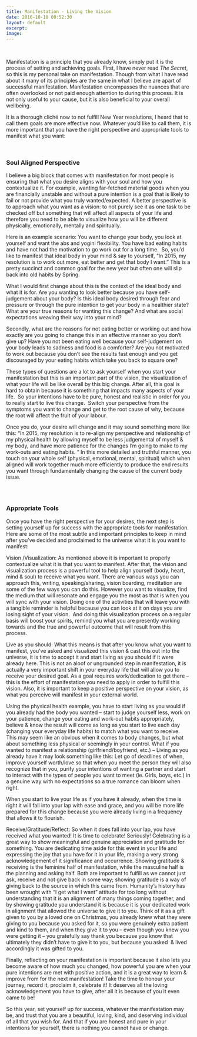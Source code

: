 ```yaml
---
title: Manifestation - Living the Vision
date: 2016-10-18 00:52:30
layout: default
excerpt:
image:
---
```



​

Manifestation is a principle that you already know, simply put it is the process of setting and achieving goals. First, I have never read *The Secret*, so this is my personal take on manifestation. Though from what I have read about it many of its principles are the same in what I believe are apart of successful manifestation. Manifestation encompasses the nuances that are often overlooked or not paid enough attention to during this process. It is not only useful to your cause, but it is also beneficial to your overall wellbeing.

It is a thorough clich&eacute; now to not fulfill New Year resolutions, I heard that to call them goals are more effective now. Whatever you’d like to call them, it is more important that you have the right perspective and appropriate tools to manifest what you want:

&nbsp;

### Soul Aligned Perspective

I believe a big block that comes with manifestation for most people is ensuring that what you desire aligns with your soul and how you contextualize it. For example, wanting far-fetched material goods when you are financially unstable and without a pure intention is a goal that is likely to fail or not provide what you truly wanted/expected. A better perspective is to approach what you want as a vision: to not purely see it as one task to be checked off but something that will affect all aspects of your life and therefore you need to be able to visualize how you will be different physically, emotionally, mentally and spiritually.

Here is an example scenario: You want to change your body, you look at yourself and want the abs and yogini flexibility. You have bad eating habits and have not had the motivation to go work out for a long time.&nbsp; So, you’d like to manifest that ideal body in your mind & say to yourself, “In 2015, my resolution is to work out more, eat better and get that body I want.” This is a pretty succinct and common goal for the new year but often one will slip back into old habits by Spring.&nbsp;

What I would first change about this is the context of the ideal body and what it is for. Are you wanting to look better because you have self-judgement about your body? Is this ideal body desired through fear and pressure or through the pure intention to get your body in a healthier state? What are your true reasons for wanting this change? And what are social expectations weaving their way into your mind?

Secondly, what are the reasons for not eating better or working out and how exactly are you going to change this in an effective manner so you don’t give up? Have you not been eating well because your self-judgement on your body leads to sadness and food is a comforter? Are you not motivated to work out because you don’t see the results fast enough and you get discouraged by your eating habits which take you back to square one?

These types of questions are a lot to ask yourself when you start your manifestation but this is an important part of the vision, the visualization of what your life will be like overall by this big change. After all, this goal is hard to obtain because it is something that impacts many aspects of your life. &nbsp;So your intentions have to be pure, honest and realistic in order for you to really start to live this change.&nbsp; Switch your perspective from the symptoms you want to change and get to the root cause of why, because the root will affect the fruit of your labour.

Once you do, your desire will change and it may sound something more like this: “In 2015, my resolution is to re-align my perspective and relationship of my physical health by allowing myself to be less judgemental of myself & my body, and have more patience for the changes I’m going to make to my work-outs and eating habits. “ In this more detailed and truthful manner, you touch on your whole self (physical, emotional, mental, spiritual) which when aligned will work together much more efficiently to produce the end results you want through fundamentally changing the cause of the current body issue.

### &nbsp;

### Appropriate Tools

Once you have the right perspective for your desires, the next step is setting yourself up for success with the appropriate tools for manifestation. Here are some of the most subtle and important principles to keep in mind after you’ve decided and proclaimed to the universe what it is you want to manifest:

Vision /Visualization: As mentioned above it is important to properly contextualize what it is that you want to manifest. After that, the vision and visualization process is a powerful tool to help align yourself (body, heart, mind & soul) to receive what you want. There are various ways you can approach this, writing, speaking/sharing, vision boarding, meditation are some of the few ways you can do this. However you want to visualize, find the medium that will resonate and engage you the most as that is when you will sync with your vision. Doing one of the activities that will leave you with a tangible reminder is helpful because you can look at it on days you are losing sight of your vision.&nbsp; And doing this visualization process on a regular basis will boost your spirits, remind you what you are presently working towards and the true and powerful outcome that will result from this process.

Live as you should: What this means is that after you know what you want to manifest, you’ve asked and visualized this vision & cast this out into the universe, it is time to accept it and start living as you should if it were already here. This is not an aloof or ungrounded step in manifestation, it is actually a very important shift in your everyday life that will allow you to receive your desired goal. As a goal requires work/dedication to get there – this is the effort of manifestation you need to apply in order to fulfill this vision. Also, it is important to keep a positive perspective on your vision, as what you perceive will manifest in your external world.

Using the physical health example, you have to start living as you would if you already had the body you wanted – start to judge yourself less, work on your patience, change your eating and work-out habits appropriately, believe & know the result will come as long as you start to live each day (changing your everyday life habits) to match what you want to receive. This may seem like an obvious when it comes to body changes, but what about something less physical or seemingly in your control. What if you wanted to manifest a relationship (girlfriend/boyfriend, etc.) – Living as you already have it may look something like this: Let go of deadlines of when, improve yourself worth/love so that when you meet the person they will also recognize that in you, purify your intentions of wanting a partner and start to interact with the types of people you want to meet (ie. Girls, boys, etc.) in a genuine way with no expectations so a true romance can bloom when right.

When you start to live your life as if you have it already, when the time is right it will fall into your lap with ease and grace, and you will be more life prepared for this change because you were already living in a frequency that allows it to flourish.

Receive/Gratitude/Reflect: So when it does fall into your lap, you have received what you wanted! It is time to celebrate! Seriously! Celebrating is a great way to show meaningful and genuine appreciation and gratitude for something. You are dedicating time aside for this event in your life and expressing the joy that you have for it in your life, making a very strong acknowledgement of it significance and occurrence. Showing gratitude & receiving is the feminine half of manifestation, while the masculine half is the planning and asking half. Both are important to fulfill as we cannot just ask, receive and not give back in some way; showing gratitude is a way of giving back to the source in which this came from. Humanity’s history has been wrought with “I get what I want” attitude for too long without understanding that it is an alignment of many things coming together, and by showing gratitude you understand it is because it is your dedicated work in alignment that allowed the universe to give it to you. Think of it as a gift given to you by a loved one on Christmas, you already knew what they were giving to you because you asked for it, so you were genuinely extra patient and kind to them, and when they give it to you – even though you knew you were getting it – you gratefully say thank you because you know that ultimately they didn’t have to give it to you, but because you asked&nbsp; & lived accordingly it was gifted to you.

Finally, reflecting on your manifestation is important because it also lets you become aware of how much you changed, how powerful you are when your pure intentions are met with positive action, and it is a great way to learn & improve from for the next manifestation! Take the time to honour your journey, record it, proclaim it, celebrate it! It deserves all the loving acknowledgement you have to give, after all it is because of you it even came to be!

So this year, set yourself up for success, whatever the manifestation may be, and trust that you are a beautiful, loving, kind, and deserving individual of all that you wish for. And that if you are honest and pure in your intentions for yourself, there is nothing you cannot have or change.&nbsp;